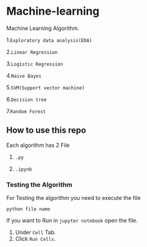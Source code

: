 # Machine-learning
Machine Learning Algorithm.

1.```Exploratory data analysis(EDA)```

2.```Linear Regression```

3.```Logistic Regression```

4.```Naive Bayes```

5.```SVM(Support vector machine)```

6.```Decision tree```

7.```Random Forest```



## How to use this repo

Each algorithm has 2 File

1. `.py` 

2. `.ipynb`


### Testing the Algorithm

For Testing the algorithm you need to execute the file

```python file name```

If you want to Run in `jupyter notebook` open the file.

1. Under `Cell` Tab.
2. Click `Run Cells`.

